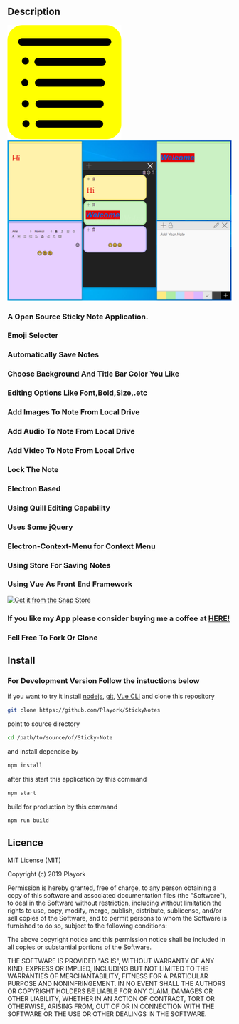 ## Description

![Logo](src/assets/logo.png)
![ScreenShot](screen.png)

### A Open Source Sticky Note Application.

### Emoji Selecter

### Automatically Save Notes

### Choose Background And Title Bar Color You Like

### Editing Options Like Font,Bold,Size,.etc

### Add Images To Note From Local Drive

### Add Audio To Note From Local Drive

### Add Video To Note From Local Drive

### Lock The Note

### Electron Based

### Using Quill Editing Capability

### Uses Some jQuery

### Electron-Context-Menu for Context Menu

### Using Store For Saving Notes

### Using Vue As Front End Framework

[![Get it from the Snap Store](https://snapcraft.io/static/images/badges/en/snap-store-black.svg)](https://snapcraft.io/stickynotes)

### If you like my App please consider buying me a coffee at [HERE!](http://buymeacoff.ee/playork)

### Fell Free To Fork Or Clone

## Install

### For Development Version Follow the instuctions below

if you want to try it install [nodejs](https://nodejs.org), [git](https://git-scm.com/), [Vue CLI](https://cli.vuejs.org/) and clone this repository

```bash
git clone https://github.com/Playork/StickyNotes
```

point to source directory

```bash
cd /path/to/source/of/Sticky-Note
```

and install depencise by

```bash
npm install
```

after this start this application by this command

```bash
npm start
```

build for production by this command

```bash
npm run build
```

## Licence

MIT License (MIT)

Copyright (c) 2019 Playork

Permission is hereby granted, free of charge, to any person obtaining a copy of this software and associated documentation files (the "Software"), to deal in the Software without restriction, including without limitation the rights to use, copy, modify, merge, publish, distribute, sublicense, and/or sell copies of the Software, and to permit persons to whom the Software is furnished to do so, subject to the following conditions:

The above copyright notice and this permission notice shall be included in all copies or substantial portions of the Software.

THE SOFTWARE IS PROVIDED "AS IS", WITHOUT WARRANTY OF ANY KIND, EXPRESS OR IMPLIED, INCLUDING BUT NOT LIMITED TO THE WARRANTIES OF MERCHANTABILITY, FITNESS FOR A PARTICULAR PURPOSE AND NONINFRINGEMENT. IN NO EVENT SHALL THE AUTHORS OR COPYRIGHT HOLDERS BE LIABLE FOR ANY CLAIM, DAMAGES OR OTHER LIABILITY, WHETHER IN AN ACTION OF CONTRACT, TORT OR OTHERWISE, ARISING FROM, OUT OF OR IN CONNECTION WITH THE SOFTWARE OR THE USE OR OTHER DEALINGS IN THE SOFTWARE.
